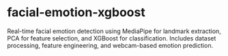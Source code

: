 # facial-emotion-xgboost
Real-time facial emotion detection using MediaPipe for landmark extraction, PCA for feature selection, and XGBoost for classification. Includes dataset processing, feature engineering, and webcam-based emotion prediction.
